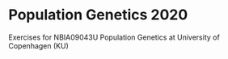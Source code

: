 # Population Genetics 2020
Exercises for NBIA09043U Population Genetics at University of Copenhagen (KU)
